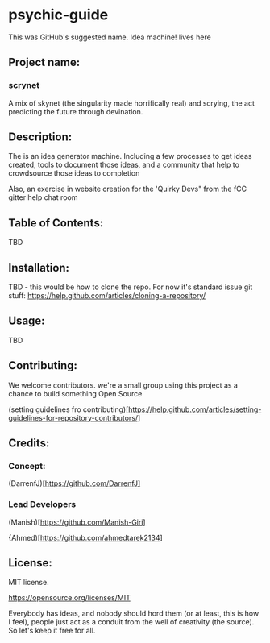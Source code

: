 # psychic-guide
This was GitHub's suggested name. Idea machine! lives here

## Project name: 

### scrynet 
A mix of skynet (the singularity made horrifically real) and scrying, the act predicting the future through devination.

## Description: 

The is an idea generator machine. Including a few processes to get ideas created, tools to document those ideas, and a community that help to crowdsource those ideas to completion

Also, an exercise in website creation for the 'Quirky Devs" from the fCC gitter help chat room

## Table of Contents: 

TBD

## Installation: 

TBD - this would be how to clone the repo. For now it's standard issue git stuff: https://help.github.com/articles/cloning-a-repository/ 

## Usage: 

TBD

## Contributing: 

We welcome contributors. we're a small group using this project as a chance to build something Open Source

(setting guidelines fro contributing)[https://help.github.com/articles/setting-guidelines-for-repository-contributors/]

## Credits: 

### Concept: 

(DarrenfJ)[https://github.com/DarrenfJ]

### Lead Developers 

(Manish)[https://github.com/Manish-Giri] 

{Ahmed)[https://github.com/ahmedtarek2134]

## License: 

MIT license. 

https://opensource.org/licenses/MIT

Everybody has ideas, and nobody should hord them (or at least, this is how I feel), people just act as a conduit from the well of creativity (the source). So let's keep it free for all.
